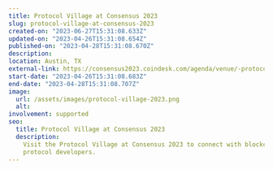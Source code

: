 ```yaml
---
title: Protocol Village at Consensus 2023
slug: protocol-village-at-consensus-2023
created-on: "2023-06-27T15:31:08.633Z"
updated-on: "2023-04-26T15:31:08.654Z"
published-on: "2023-04-28T15:31:08.670Z"
description:
location: Austin, TX
external-link: https://consensus2023.coindesk.com/agenda/venue/-protocol-village
start-date: "2023-04-26T15:31:08.683Z"
end-date: "2023-04-28T15:31:08.707Z"
image:
  url: /assets/images/protocol-village-2023.png
  alt:
involvement: supported
seo:
  title: Protocol Village at Consensus 2023
  description:
    Visit the Protocol Village at Consensus 2023 to connect with blockchain
    protocol developers.
---
```

